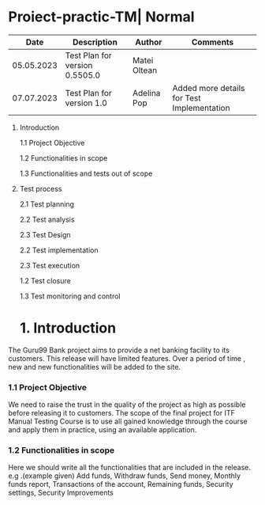 # Proiect-practic-TM| Normal  
| Date | Description | Author | Comments |
|---|---|---|---|
| 05.05.2023 | Test Plan for version 0.5505.0 | Matei Oltean | 
| 07.07.2023 | Test Plan for version 1.0 | Adelina Pop | Added more details for Test Implementation |

1. Introduction
     
      1.1 Project Objective
     
      1.2 Functionalities in scope
     
      1.3 Functionalities and tests out of scope
2. Test process
   
    2.1 Test planning
     
      2.2 Test analysis
     
      2.3 Test Design

     2.2 Test implementation
     
      2.3 Test execution
     
      1.2 Test closure
     
      1.3 Test monitoring and control

   # 1. Introduction
The Guru99 Bank project aims to provide a net banking facility to its customers.
This release will have limited features. Over a period of time , new and new functionalities will be added to the site.

### 1.1 Project Objective
We need to raise the trust in the quality of the project as high as possible before releasing it to customers.
The scope of the final project for ITF Manual Testing Course is to use all gained knowledge through the course and apply them in practice, using an available application.

### 1.2 Functionalities in scope
Here we should write all the functionalities that are included in the release.
e.g .(example given) Add funds, Withdraw funds, Send money, Monthly funds report, Transactions of the account, Remaining funds, Security settings, Security Improvements


      
       
   

